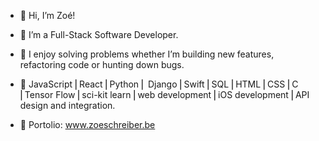 - 👋 Hi, I’m Zoé!
- 👀 I’m a Full-Stack Software Developer.

- 🌱 I enjoy solving problems whether I’m building new features, refactoring code or hunting down bugs.
- 🤖 JavaScript ⎜React ⎜Python ⎜ Django ⎜Swift ⎜SQL ⎜HTML ⎜CSS ⎜C ⎜Tensor Flow ⎜sci-kit learn ⎜web development ⎜iOS development ⎜API design and integration.

- 🔮 Portolio: www.zoeschreiber.be


